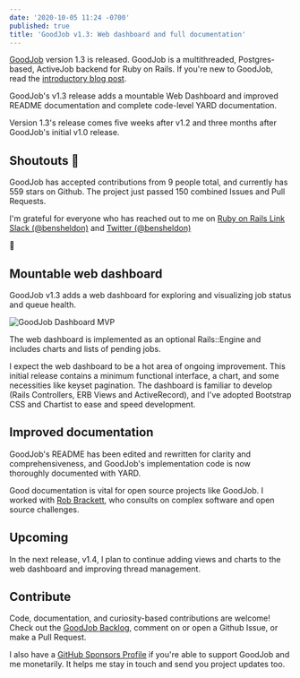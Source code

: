 ```yaml
---
date: '2020-10-05 11:24 -0700'
published: true
title: 'GoodJob v1.3: Web dashboard and full documentation'
---
```

[GoodJob](https://github.com/bensheldon/good_job) version 1.3 is released. GoodJob is a multithreaded, Postgres-based, ActiveJob backend for Ruby on Rails. If you're new to GoodJob, read the [introductory blog post](https://island94.org/2020/07/introducing-goodjob-1-0).

GoodJob's v1.3 release adds a mountable Web Dashboard and improved README documentation and complete code-level YARD documentation.

Version 1.3's release comes five weeks after v1.2 and three months after GoodJob's initial v1.0 release.

## Shoutouts 🙌

GoodJob has accepted contributions from 9 people total, and currently has 559 stars on Github. The project just passed 150 combined Issues and Pull Requests.

I'm grateful for everyone who has reached out to me on [Ruby on Rails Link Slack (@bensheldon)](https://www.rubyonrails.link/) and [Twitter (@bensheldon)](https://web.archive.org/web/20200723181116/https://twitter.com/bensheldon)

🙏

## Mountable web dashboard

GoodJob v1.3 adds a web dashboard for exploring and visualizing job status and queue health.

<img src="/uploads/2020-10/good_job-dashboard-mvp.png" alt="GoodJob Dashboard MVP">

The web dashboard is implemented as an optional Rails::Engine and includes charts and lists of pending jobs.

I expect the web dashboard to be a hot area of ongoing improvement. This initial release contains a minimum functional interface, a chart, and some necessities like keyset pagination. The dashboard is familiar to develop (Rails Controllers, ERB Views and ActiveRecord), and I've adopted Bootstrap CSS and Chartist to ease and speed development.

## Improved documentation

GoodJob's README has been edited and rewritten for clarity and comprehensiveness, and GoodJob's implementation code is now thoroughly documented with YARD.

Good documentation is vital for open source projects like GoodJob. I worked with [Rob Brackett](https://robbrackett.com/), who consults on complex software and open source challenges.

## Upcoming

In the next release, v1.4, I plan to continue adding views and charts to the web dashboard and improving thread management.

## Contribute

Code, documentation, and curiosity-based contributions are welcome! Check out the [GoodJob Backlog](https://github.com/bensheldon/good_job/projects/1), comment on or open a Github Issue, or make a Pull Request.

I also have a [GitHub Sponsors Profile](https://github.com/sponsors/bensheldon) if you're able to support GoodJob and me monetarily. It helps me stay in touch and send you project updates too.

